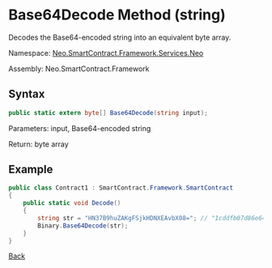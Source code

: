 # Base64Decode Method (string)

Decodes the Base64-encoded string into an equivalent byte array.

Namespace: [Neo.SmartContract.Framework.Services.Neo](../../neo.md)

Assembly: Neo.SmartContract.Framework

## Syntax

```c#
public static extern byte[] Base64Decode(string input);
```

Parameters: input, Base64-encoded string

Return: byte array

## Example

```c#
public class Contract1 : SmartContract.Framework.SmartContract
{
    public static void Decode()
    {
        string str = "HN37B9huZAKgFSjkHDNXEAvbX08="; // "1cddfb07d86e6402a01528e41c3357100bdb5f4f" 
        Binary.Base64Decode(str);
    }
}
```

[Back](../Binary.md)
